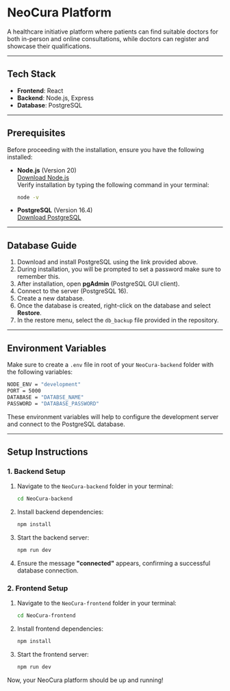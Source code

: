 # NeoCura Platform

A healthcare initiative platform where patients can find suitable doctors for both in-person and online consultations, while doctors can register and showcase their qualifications.

---

## Tech Stack

- **Frontend**: React
- **Backend**: Node.js, Express
- **Database**: PostgreSQL

---

## Prerequisites

Before proceeding with the installation, ensure you have the following installed:

- **Node.js** (Version 20)  
  [Download Node.js](https://nodejs.org/en/download/prebuilt-installer)  
  Verify installation by typing the following command in your terminal:
  ```bash
  node -v
  ```
- **PostgreSQL** (Version 16.4)  
  [Download PostgreSQL](https://www.enterprisedb.com/downloads/postgres-postgresql-downloads)

---

## Database Guide

1. Download and install PostgreSQL using the link provided above.
2. During installation, you will be prompted to set a password make sure to remember this.
3. After installation, open **pgAdmin** (PostgreSQL GUI client).
4. Connect to the server (PostgreSQL 16).
5. Create a new database.
6. Once the database is created, right-click on the database and select **Restore**.
7. In the restore menu, select the `db_backup` file provided in the repository.

---

## Environment Variables

Make sure to create a `.env` file in root of your `NeoCura-backend` folder with the following variables:

```bash
NODE_ENV = "development"
PORT = 5000
DATABASE = "DATABSE_NAME"
PASSWORD = "DATABASE_PASSWORD"
```

These environment variables will help to configure the development server and connect to the PostgreSQL database.

---

## Setup Instructions

### 1. Backend Setup

1. Navigate to the `NeoCura-backend` folder in your terminal:
   ```bash
   cd NeoCura-backend
   ```
2. Install backend dependencies:
   ```bash
   npm install
   ```
3. Start the backend server:
   ```bash
   npm run dev
   ```
4. Ensure the message **"connected"** appears, confirming a successful database connection.

### 2. Frontend Setup

1. Navigate to the `NeoCura-frontend` folder in your terminal:
   ```bash
   cd NeoCura-frontend
   ```
2. Install frontend dependencies:
   ```bash
   npm install
   ```
3. Start the frontend server:
   ```bash
   npm run dev
   ```

Now, your NeoCura platform should be up and running!
